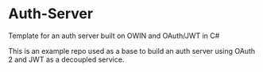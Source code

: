 # Auth-Server
Template for an auth server built on OWIN and OAuth/JWT in C#

This is an example repo used as a base to build an auth server using OAuth 2 and JWT as a decoupled service.
